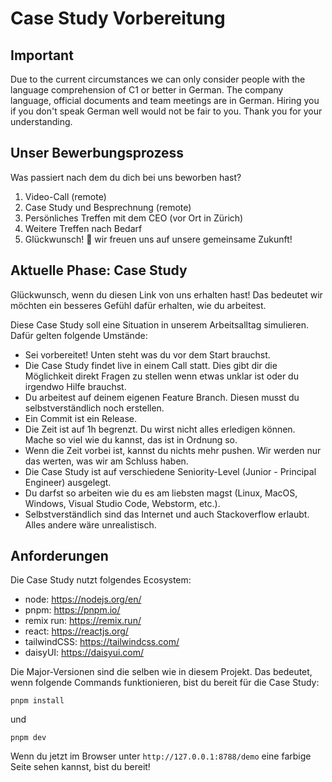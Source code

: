 # Case Study Vorbereitung

## Important

Due to the current circumstances we can only consider people with the language comprehension of C1 or better in German.
The company language, official documents and team meetings are in German.
Hiring you if you don't speak German well would not be fair to you. Thank you for your understanding.

## Unser Bewerbungsprozess

Was passiert nach dem du dich bei uns beworben hast?
1. Video-Call (remote)
1. Case Study und Besprechnung (remote)
1. Persönliches Treffen mit dem CEO (vor Ort in Zürich)
1. Weitere Treffen nach Bedarf
1. Glückwunsch! 🥳 wir freuen uns auf unsere gemeinsame Zukunft!

## Aktuelle Phase: Case Study

Glückwunsch, wenn du diesen Link von uns erhalten hast! Das bedeutet wir möchten ein besseres Gefühl dafür erhalten, wie du arbeitest.

Diese Case Study soll eine Situation in unserem Arbeitsalltag simulieren. Dafür gelten folgende Umstände:
- Sei vorbereitet! Unten steht was du vor dem Start brauchst.
- Die Case Study findet live in einem Call statt. Dies gibt dir die Möglichkeit direkt Fragen zu stellen wenn etwas unklar ist oder du irgendwo Hilfe brauchst.
- Du arbeitest auf deinem eigenen Feature Branch. Diesen musst du selbstverständlich noch erstellen.
- Ein Commit ist ein Release.
- Die Zeit ist auf 1h begrenzt. Du wirst nicht alles erledigen können. Mache so viel wie du kannst, das ist in Ordnung so.
- Wenn die Zeit vorbei ist, kannst du nichts mehr pushen. Wir werden nur das werten, was wir am Schluss haben.
- Die Case Study ist auf verschiedene Seniority-Level (Junior - Principal Engineer) ausgelegt.
- Du darfst so arbeiten wie du es am liebsten magst (Linux, MacOS, Windows, Visual Studio Code, Webstorm, etc.).
- Selbstverständlich sind das Internet und auch Stackoverflow erlaubt. Alles andere wäre unrealistisch.

## Anforderungen

Die Case Study nutzt folgendes Ecosystem:
- node: https://nodejs.org/en/
- pnpm: https://pnpm.io/
- remix run: https://remix.run/
- react: https://reactjs.org/
- tailwindCSS: https://tailwindcss.com/
- daisyUI: https://daisyui.com/

Die Major-Versionen sind die selben wie in diesem Projekt. Das bedeutet, wenn folgende Commands funktionieren, bist du bereit für die Case Study:

```
pnpm install
```

und

```
pnpm dev
```

Wenn du jetzt im Browser unter `http://127.0.0.1:8788/demo` eine farbige Seite sehen kannst, bist du bereit!
